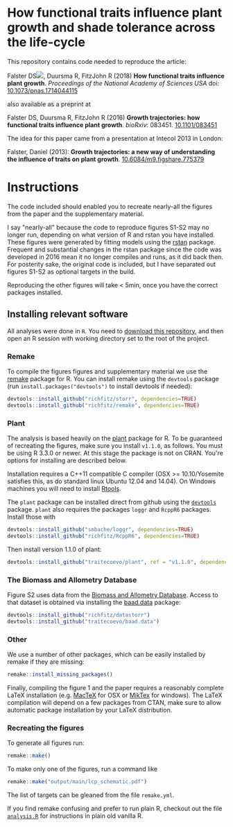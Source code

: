 # How functional traits influence plant growth and shade tolerance across the life-cycle

This repository contains code needed to reproduce the article:

Falster DS[![](https://orcid.org/sites/default/files/images/orcid_16x16.png)](https://orcid.org/0000-0002-9814-092X), Duursma R, FitzJohn R (2018) **How functional traits influence plant growth**. *Proceedings of the National Academy of Sciences USA* doi: [10.1073/pnas.1714044115](http://doi.org/10.1073/pnas.1714044115)

also available as a preprint at

Falster DS, Duursma R, FitzJohn R (2016) **Growth trajectories: how functional traits influence plant growth**. *bioRxiv*: 083451. [10.1101/083451](http://doi.org/10.1101/083451)

The idea for this paper came from a presentation at Intecol 2013 in London:

Falster, Daniel (2013): **Growth trajectories: a new way of understanding the influence of traits on plant growth**. [10.6084/m9.figshare.775379](http://dx.doi.org/10.6084/m9.figshare.775379)

# Instructions

The code included should enabled you to recreate nearly-all the figures from the paper and the supplementary material.

I say "nearly-all" because the code to reproduce figures S1-S2 may no longer run, depending on what version of R and rstan you have installed. These figures were generated by fitting models using the [rstan](https://cran.r-project.org/web/packages/rstan/index.html) package. Frequent and substantial changes in the rstan package since the code was developed in 2016 mean it no longer compiles and runs, as it did back then. For posterity sake, the original code is included, but I have separated out figures S1-S2 as optional targets in the build.

Reproducing the other figures will take < 5min, once you have the correct packages installed.

## Installing relevant software

All analyses were done in `R`. You need to [download this repository](https://github.com/traitecoevo/growth_trajectories/archive/master.zip), and then open an R session with working directory set to the root of the project.

### Remake

To compile the figures figures and supplementary material we use the [remake](https://github.com/richfitz/remake) package for R. You can install remake using the `devtools` package (run `install.packages("devtools")` to install devtools if needed):

```r
devtools::install_github("richfitz/storr", dependencies=TRUE)
devtools::install_github("richfitz/remake", dependencies=TRUE)
```

### Plant

The analysis is based heavily on the [plant](https://github.com/traitecoevo/plant) package for R. To be guaranteed of recreating the figures, make sure you install `v1.1.0`, as follows. You must be using R 3.3.0 or newer. At this stage the package is not on CRAN. You're options for installing are described below.

Installation requires a C++11 compatible C compiler (OSX >= 10.10/Yosemite satisfies this, as do standard linux Ubuntu 12.04 and 14.04). On Windows machines you will need to install [Rtools](http://cran.r-project.org/bin/windows/Rtools/).

The `plant` package can be installed direct from github using the [`devtools`](https://cran.r-project.org/web/packages/devtools/index.html) package. `plant` also requires the packages `loggr` and `RcppR6` packages. Install those with

```r
devtools::install_github("smbache/loggr", dependencies=TRUE)
devtools::install_github("richfitz/RcppR6", dependencies=TRUE)
```

Then install version 1.1.0 of plant:

```r
devtools::install_github("traitecoevo/plant", ref = "v1.1.0", dependencies=TRUE)
```

### The Biomass and Allometry Database

Figure S2 uses data from the [Biomass and Allometry Database](https://github.com/dfalster/baad). Access to that dataset is obtained via installing the [baad.data](https://github.com/traitecoevo/baad.data) package:

```r
devtools::install_github("richfitz/datastorr")
devtools::install_github("traitecoevo/baad.data")
```

### Other

We use a number of other packages, which can be easily installed by remake if they are missing:

```r
remake::install_missing_packages()
```

Finally, compiling the figure 1 and the paper requires a reasonably complete LaTeX installation (e.g. [MacTeX](https://tug.org/mactex/) for OSX or [MikTex](http://miktex.org/) for windows). The LaTeX compilation will depend on a few packages from CTAN, make sure to allow automatic package installation by your LaTeX distribution.

### Recreating the figures

To generate all figures run:

```r
remake::make()
```

To make only one of the figures, run a command like

```r
remake::make("output/main/lcp_schematic.pdf")
```

The list of targets can be gleaned from the file `remake.yml`.

If you find remake confusing and prefer to run plain R, checkout out the file [`analysis.R`](analysis.R) for instructions in plain old vanilla R.
